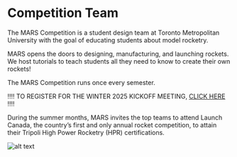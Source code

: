 # Competition Team

The MARS Competition is a student design team at Toronto Metropolitan University with the goal of educating students about model rocketry.

MARS opens the doors to designing, manufacturing, and launching rockets. We host tutorials to teach students all they need to know to create their own rockets!

The MARS Competition runs once every semester.

‼️‼️ TO REGISTER FOR THE WINTER 2025 KICKOFF MEETING, [CLICK HERE] ‼️‼️

During the summer months, MARS invites the top teams to attend Launch Canada, the country’s first and only annual rocket competition, to attain their Tripoli High Power Rocketry (HPR) certifications.

![alt text](gallery/1.png)


[CLICK HERE]: https://l.instagram.com/?u=https%3A%2F%2Fwww.eventbrite.com%2Fe%2Fmars-w2025-kickoff-meeting-tickets-1134725527599%3Faff%3Doddtdtcreator%26fbclid%3DPAZXh0bgNhZW0CMTEAAaZlyuoFtH7Gh3-64YLWKAAaAkD2UqPP-24BPVRP0Z0e2QmWTjr_5sP4kqY_aem_k8RwNawZ8rXbmGoWLOWrvQ&e=AT0bSWmUdyH6zWkitI9NeTEHs0ZHBaA8K0-ECzQkHOq9MtHFf-J3d_56GUgjp290HDZe_v_x4_hGyWTYd2-qxcXUD5HKqaII8LQD8Bo